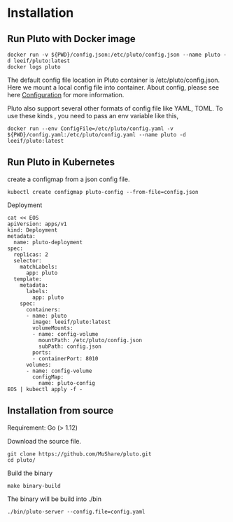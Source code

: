 # Installation

## Run Pluto with Docker image
```
docker run -v ${PWD}/config.json:/etc/pluto/config.json --name pluto -d leeif/pluto:latest
docker logs pluto
```
The default config file location in Pluto container is /etc/pluto/config.json.
Here we mount a local config file into container. About config, please see here [Configuration](https://github.com/MuShare/pluto/blob/master/docs/configuration.md) for more information.

Pluto also support several other formats of config file like YAML, TOML.
To use these kinds , you need to pass an env variable like this,
```
docker run --env ConfigFile=/etc/pluto/config.yaml -v ${PWD}/config.yaml:/etc/pluto/config.yaml --name pluto -d leeif/pluto:latest
```

## Run Pluto in Kubernetes
create a configmap from a json config file.
```
kubectl create configmap pluto-config --from-file=config.json
```
Deployment
```
cat << EOS
apiVersion: apps/v1
kind: Deployment
metadata:
  name: pluto-deployment
spec:
  replicas: 2
  selector:
    matchLabels:
      app: pluto
  template:
    metadata:
      labels:
        app: pluto
    spec:
      containers:
      - name: pluto
        image: leeif/pluto:latest
        volumeMounts:
        - name: config-volume
          mountPath: /etc/pluto/config.json
          subPath: config.json
        ports:
        - containerPort: 8010
      volumes:
      - name: config-volume
        configMap:
          name: pluto-config
EOS | kubectl apply -f -
```

## Installation from source

Requirement: Go (> 1.12)

Download the source file.
```
git clone https://github.com/MuShare/pluto.git
cd pluto/
```
Build the binary
```
make binary-build
```
The binary will be build into ./bin
```
./bin/pluto-server --config.file=config.yaml
```

